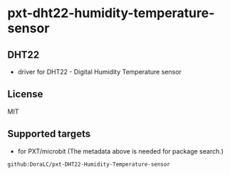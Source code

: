 # pxt-dht22-humidity-temperature-sensor

## DHT22

- driver for DHT22 - Digital Humidity Temperature sensor

## License

MIT

## Supported targets

* for PXT/microbit
(The metadata above is needed for package search.)

```package
github:DoraLC/pxt-DHT22-Humidity-Temperature-sensor
```